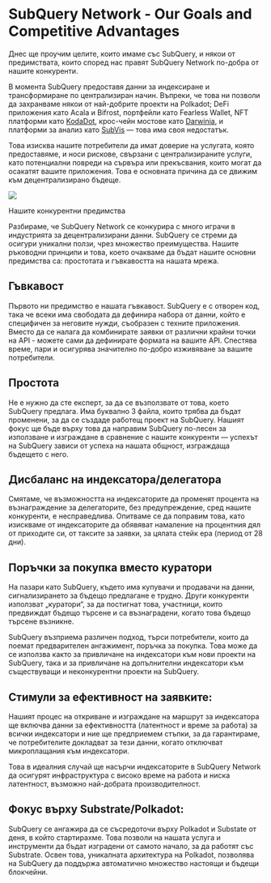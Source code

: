 # SubQuery Network - Our Goals and Competitive Advantages

Днес ще проучим целите, които имаме със SubQuery, и някои от предимствата, които според нас правят SubQuery Network по-добра от нашите конкуренти.

В момента SubQuery предоставя данни за индексиране и трансформиране по централизиран начин. Въпреки, че това ни позволи да захранваме някои от най-добрите проекти на Polkadot; DeFi приложения като Acala и Bifrost, портфейли като Fearless Wallet, NFT платформи като [KodaDot](https://kodadot.xyz/), крос-чейн мостове като [Darwinia](https://explorer.subquery.network/subquery/darwinia-network/darwinia), и платформи за анализ като [SubVis](https://subvis.io/) — това има своя недостатък.

Това изисква нашите потребители да имат доверие на услугата, която предоставяме, и носи рискове, свързани с централизираните услуги, като потенциални повреди на сървъра или прекъсвания, които могат да осакатят вашите приложения. Това е основната причина да се движим към децентрализирано бъдеще.

![](https://miro.medium.com/max/868/1*CPksnN9_jyMGQ0sSbiJvDQ.png)

Нашите конкурентни предимства

Разбираме, че SubQuery Network се конкурира с много играчи в индустрията за децентрализирани данни. SubQuery се стреми да осигури уникални ползи, чрез множество преимущества. Нашите ръководни принципи и това, което очакваме да бъдат нашите основни предимства са: простотата и гъвкавостта на нашата мрежа.

## Гъвкавост

Първото ни предимство е нашата гъвкавост. SubQuery е с отворен код, така че всеки има свободата да дефинира набора от данни, който е специфичен за неговите нужди, съобразен с техните приложения. Вместо да се налага да комбинирате заявки от различни крайни точки на API - можете сами да дефинирате формата на вашите API. Спестява време, пари и осигурява значително по-добро изживяване за вашите потребители.

## Простота

Не е нужно да сте експерт, за да се възползвате от това, което SubQuery предлага. Има буквално 3 файла, които трябва да бъдат променени, за да се създаде работещ проект на SubQuery. Нашият фокус ще бъде върху това да направим SubQuery по-лесен за използване и изграждане в сравнение с нашите конкуренти — успехът на SubQuery зависи от успеха на нашата общност, изграждаща бъдещето с него.

## Дисбаланс на индексатора/делегатора

Смятаме, че възможността на индексаторите да променят процента на възнаграждение за делегаторите, без предупреждение, сред нашите конкуренти, е несправедлива. Опитваме се да поправим това, като изискваме от индексаторите да обявяват намаление на процентния дял от приходите си, от таксите за заявки, за цялата стейк ера (период от 28 дни).

## Поръчки за покупка вместо куратори

На пазари като SubQuery, където има купувачи и продавачи на данни, сигнализирането за бъдещо предлагане е трудно. Други конкуренти използват „куратори“, за да постигнат това, участници, които предвиждат бъдещо търсене и са възнаградени, когато това бъдещо търсене възникне.

SubQuery възприема различен подход, търси потребители, които да поемат предварителен ангажимент, поръчка за покупка. Това може да се използва както за привличане на индексатори към нови проекти на SubQuery, така и за привличане на допълнителни индексатори към съществуващи и неконкурентни проекти на SubQuery.

## Стимули за ефективност на заявките:

Нашият процес на откриване и изграждане на маршрут за индексатора ще включва данни за ефективността (латентност и време за работа) за всички индексатори и ние ще предприемем стъпки, за да гарантираме, че потребителите докладват за тези данни, когато отключват микроплащания към индексатори.

Това в идеалния случай ще насърчи индексаторите в SubQuery Network да осигурят инфраструктура с високо време на работа и ниска латентност, възможно най-добрата производителност.

## Фокус върху Substrate/Polkadot:

SubQuery се ангажира да се съсредоточи върху Polkadot и Substate от деня, в който стартирахме. Това позволи на нашата услуга и инструменти да бъдат изградени от самото начало, за да работят със Substrate. Освен това, уникалната архитектура на Polkadot, позволява на SubQuery да поддържа автоматично множество настоящи и бъдещи блокчейни.